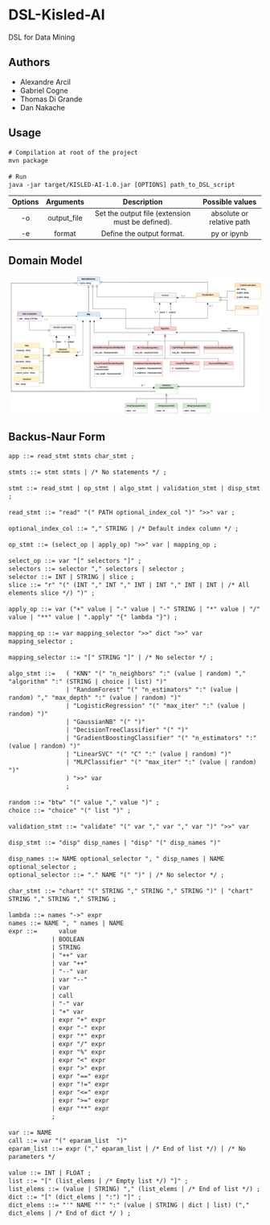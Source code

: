 # DSL-Kisled-AI
DSL for Data Mining

## Authors
* Alexandre Arcil
* Gabriel Cogne
* Thomas Di Grande
* Dan Nakache

## Usage
```shell
# Compilation at root of the project
mvn package

# Run
java -jar target/KISLED-AI-1.0.jar [OPTIONS] path_to_DSL_script
```

| Options |  Arguments  |                   Description                    |      Possible values      |
|:-------:|:-----------:|:------------------------------------------------:|:-------------------------:|
|   -o    | output_file | Set the output file (extension must be defined). | absolute or relative path |
|   -e    |   format    |            Define the output format.             |        py or ipynb        |

## Domain Model
![Domain Model](images/Domain_Model.png)

## Backus-Naur Form
```bnf
app ::= read_stmt stmts char_stmt ;

stmts ::= stmt stmts | /* No statements */ ;

stmt ::= read_stmt | op_stmt | algo_stmt | validation_stmt | disp_stmt ;

read_stmt ::= "read" "(" PATH optional_index_col ")" ">>" var ;

optional_index_col ::= "," STRING | /* Default index column */ ;

op_stmt ::= (select_op | apply_op) ">>" var | mapping_op ;

select_op ::= var "[" selectors "]" ;
selectors ::= selector "," selectors | selector ;
selector ::= INT | STRING | slice ;
slice ::= "r" "(" (INT "," INT "," INT | INT "," INT | INT | /* All elements slice */) ")" ;

apply_op ::= var ("+" value | "-" value | "-" STRING | "*" value | "/" value | "**" value | ".apply" "{" lambda "}") ;

mapping_op ::= var mapping_selector ">>" dict ">>" var mapping_selector ;

mapping_selector ::= "[" STRING "]" | /* No selector */ ;

algo_stmt ::=   ( "KNN" "(" "n_neighbors" ":" (value | random) "," "algorithm" ":" (STRING | choice | list) ")" 
                | "RandomForest" "(" "n_estimators" ":" (value | random) "," "max_depth" ":" (value | random) ")"
                | "LogisticRegression" "(" "max_iter" ":" (value | random) ")"
                | "GaussianNB" "(" ")"
                | "DecisionTreeClassifier" "(" ")"
                | "GradientBoostingClassifier" "(" "n_estimators" ":" (value | random) ")"
                | "LinearSVC" "(" "C" ":" (value | random) ")"
                | "MLPClassifier" "(" "max_iter" ":" (value | random) ")"
                ) ">>" var
                ;

random ::= "btw" "(" value "," value ")" ;
choice ::= "choice" "(" list ")" ;

validation_stmt ::= "validate" "(" var "," var "," var ")" ">>" var

disp_stmt ::= "disp" disp_names | "disp" "(" disp_names ")"

disp_names ::= NAME optional_selector ", " disp_names | NAME optional_selector ;
optional_selector ::= "." NAME "(" ")" | /* No selector */ ;

char_stmt ::= "chart" "(" STRING "," STRING "," STRING ")" | "chart" STRING "," STRING "," STRING ;

lambda ::= names "->" expr
names ::= NAME ", " names | NAME
expr ::=      value 
            | BOOLEAN 
            | STRING
            | "++" var
            | var "++"
            | "--" var
            | var "--"
            | var
            | call
            | "-" var
            | "+" var
            | expr "+" expr
            | expr "-" expr
            | expr "*" expr
            | expr "/" expr
            | expr "%" expr
            | expr "<" expr
            | expr ">" expr
            | expr "==" expr
            | expr "!=" expr
            | expr "<=" expr
            | expr ">=" expr
            | expr "**" expr
            ;

var ::= NAME
call ::= var "(" eparam_list  ")"
eparam_list ::= expr ("," eparam_list | /* End of list */) | /* No parameters */

value ::= INT | FLOAT ;
list ::= "[" (list_elems | /* Empty list */) "]" ;
list_elems ::= (value | STRING) "," (list_elems | /* End of list */) ;
dict ::= "[" (dict_elems | ":") "]" ;
dict_elems ::= "'" NAME "'" ":" (value | STRING | dict | list) ("," dict_elems | /* End of dict */ ) ;
```